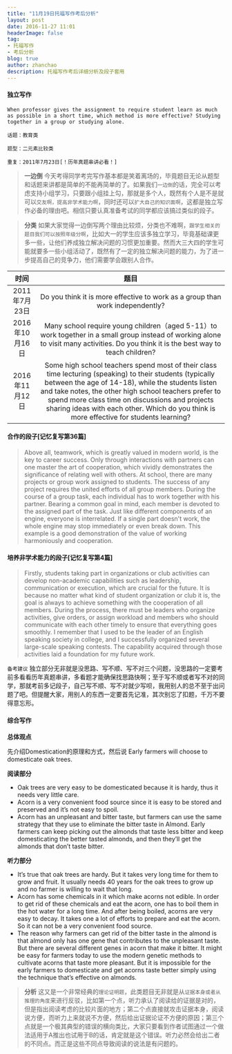 ```yaml
---
title: "11月19日托福写作考后分析"
layout: post
date: 2016-11-27 11:01
headerImage: false
tag:
- 托福写作
- 考后分析
blog: true
author: zhanchao
description: 托福写作考后详细分析及段子套用
---
```


#### 独立写作

```
When professor gives the assignment to require student learn as much as possible in a short time, which method is more effective? Studying together in a group or studying alone.
```


`话题：教育类`

`题型：二元素比较类`

`重复：2011年7月23日[！历年真题串讲必看！]`

>**一边倒** 今天考得同学考完写作基本都是笑着离场的，毕竟题目无论从题型和话题来讲都是简单的不能再简单的了。如果我们`一边倒`的话，完全可以考虑支持小组学习，只要跟小组挂上勾，那就是多个人，既然有个人是不是就可以`交友啊，提高非学术能力啊`，同时还可以`扩大自己的知识面啊`，这都是独立写作必备的理由吧。相信只要认真准备考试的同学都应该搞过类似的段子。

>**分类** 如果大家觉得一边倒写两个理由比较烦，分类也不难啊，`跟学生相关的题目我们可以按照年级分啊`，比如大一的学生应该多独立学习，毕竟基础课更多一些，让他们养成独立解决问题的习惯更加重要。然而大三大四的学生可能就要多一些小组活动了，既然有了一定的独立解决问题的能力，为了进一步提高自己的竞争力，他们需要学会跟别人合作。

| 时间      |    题目 |   
| :--------:|:--------:|
| 2011年7月23日  | Do you think it is more effective to work as a group than work independently? |  
| 2016年10月16日     |   Many school require young children（aged 5-11）to work together in a  small group instead of working alone to visit many activities. Do you think it is the best way to teach children? |  
| 2016年11月12日      |    Some high school teachers spend most of their class time lecturing (speaking)  to their students (typically between the age of 14-18), while the students  listen and take notes, the other high school teachers prefer to spend more class time on discussions and projects sharing ideas with each other. Which do you think is more effective for students learning? | 


#### 合作的段子[记忆复写第36篇]

>Above all, teamwork, which is greatly valued in modern world, is the key to career success. Only through interactions with partners can one master the art of cooperation, which vividly demonstrates the significance of relating well with others. At school, there are many projects or group work assigned to students. The success of any project requires the united efforts of all group members. During the course of a group task, each individual has to work together with his partner. Bearing a common goal in mind, each member is devoted to the assigned part of the task. Just like different components of an engine, everyone is interrelated. If a single part doesn't work, the whole engine may stop immediately or even break down. This example is a good demonstration of the value of working harmoniously and cooperation.

#### 培养非学术能力的段子[记忆复写第4篇]

>Firstly, students taking part in organizations or club activities can develop non-academic capabilities such as leadership, communication or execution, which are crucial for the future. It is because no matter what kind of student organization or club it is, the goal is always to achieve something with the cooperation of all members. During the process, there must be leaders who organize activities, give orders, or assign workload and members who should communicate with each other timely to ensure that everything goes smoothly. I remember that I used to be the leader of an English speaking society in college, and I successfully organized several large-scale speaking contests. The capability acquired through those activities laid a foundation for my future work.

`备考建议` 独立部分无非就是没思路、写不顺、写不对三个问题，没思路的一定要考前多看看历年真题串讲，多看题才能确保找思路快啊；至于写不顺或者写不对的同学，那就考前多记段子，自己写不顺、写不对就少写呗，我用别人的总不至于出问题了吧。但提醒大家，用别人的东西一定要首先记准，其次别忘了扣题，千万不要得意忘形。

#### 综合写作

**总体观点**

先介绍Domestication的原理和方式，然后说 Early farmers will choose to domesticate oak trees. 

**阅读部分**

* Oak trees are very easy to be domesticated because it is hardy, thus it needs very little care. 
* Acorn is a very convenient food source since it is easy to be stored and preserved and it’s not easy to spoil. 
*  Acorn has an unpleasant and bitter taste, but farmers can use the same strategy that they use to eliminate the bitter taste in Almond. Early farmers can keep picking out the almonds that taste less bitter and keep domesticating the better tasted almonds, and then they’ll get the almonds that don’t taste bitter. 

**听力部分**

- It’s true that oak trees are hardy. But it takes very long time for them to grow and fruit. It usually needs 40 years for the oak trees to grow up and no farmer is willing to wait that long. 
- Acorn has some chemicals in it which make acorns not edible. In order to get rid of these chemicals and eat the acorn, one has to boil them in the hot water for a long time. And after being boiled, acorns are very easy to decay. It takes one a lot of efforts to prepare and eat the acorn. So it can not be a very convenient food source. 
- The reason why farmers can get rid of the bitter taste in the almond is that almond only has one gene that contributes to the unpleasant taste. But there are several different genes in acorn that make it bitter. It might be easy for farmers today to use the modern genetic methods to cultivate acorns that taste more pleasant. But it is impossible for the early farmers to domesticate and get acorns taste better simply using the technique that’s effective on almonds. 

>**分析** 这又是一个非常经典的`理论证明题`，此类题目无非就是从`证据本身或者从推理的角度`来进行反驳，比如第一个点，听力承认了阅读给的证据是对的，但是指出阅读考虑的比较片面的地方；第二个点直接就攻击证据本身，阅读说方便，而听力上来就说不方便，然后给出证据论证不方便的原因；第三个点就是一个极其典型的错误的横向类比，大家只要看到作者试图通过一个做法适用于A推出也试用于B的话，肯定就是这个错误。听力必然会给出二者的不同点。而正是这些不同点导致阅读的说法是有问题的。

